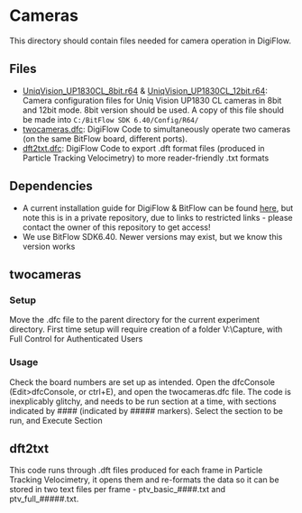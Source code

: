 # Cameras
This directory should contain files needed for camera operation in DigiFlow.

## Files
- [UniqVision_UP1830CL_8bit.r64](./UniqVision_UP1830CL_8bit.r64) & [UniqVision_UP1830CL_12bit.r64](./UniqVision_UP1830CL_8bit.r64): Camera configuration files for Uniq Vision UP1830 CL cameras in 8bit and 12bit mode. 8bit version should be used. A copy of this file should be made into `C:/BitFlow SDK 6.40/Config/R64/`
- [twocameras.dfc](./twocameras.dfc):  DigiFlow Code to simultaneously operate two cameras (on the same BitFlow board, different ports). 
- [dft2txt.dfc](./dft2txt.dfc): DigiFlow Code to export .dft format files (produced in Particle Tracking Velocimetry) to more reader-friendly .txt formats

## Dependencies
- A current installation guide for DigiFlow \& BitFlow can be found [here](https://github.com/HartharnSam/DigiFlow-Installation), but note this is in a private repository, due to links to restricted links - please contact the owner of this repository to get access! 
- We use BitFlow SDK6.40. Newer versions may exist, but we know this version works

## twocameras
### Setup
Move the .dfc file to the parent directory for the current experiment directory. First time setup will require creation of a folder V:\Capture, with Full Control for Authenticated Users
### Usage
Check the board numbers are set up as intended. Open the dfcConsole (Edit>dfcConsole, or ctrl+E), and open the twocameras.dfc file. The code is inexplicably glitchy, and needs to be run section at a time, with sections indicated by #### (indicated by ##### markers). Select the section to be run, and Execute Section 

## dft2txt
This code runs through .dft files produced for each frame in Particle Tracking Velocimetry, it opens them and re-formats the data so it can be stored in two text files per frame - ptv_basic_####.txt and ptv_full_#####.txt. 
